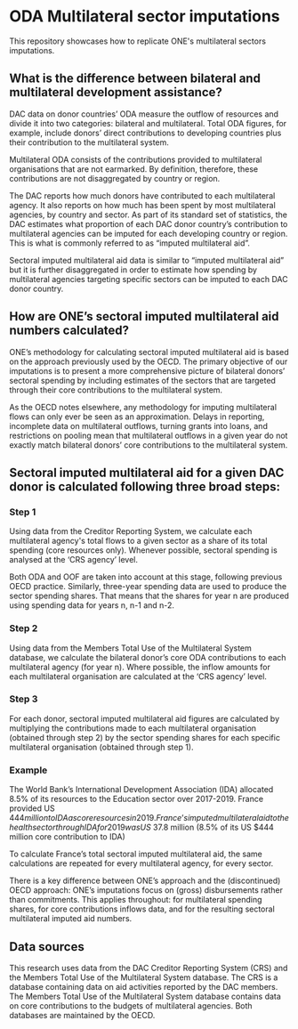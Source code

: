 # ODA Multilateral sector imputations
This repository showcases how to replicate ONE's multilateral sectors imputations.

## What is the difference between bilateral and multilateral development assistance?

DAC data on donor countries’ ODA measure the outflow of resources and divide it into two categories: bilateral and multilateral. Total ODA figures, for example, include donors’ direct contributions to developing countries plus their contribution to the multilateral system.

Multilateral ODA consists of the contributions provided to multilateral organisations that are not earmarked. By definition, therefore, these contributions are not disaggregated by country or region.

The DAC reports how much donors have contributed to each multilateral agency. It also reports on how much has been spent by most multilateral agencies, by country and sector. As part of its standard set of statistics, the DAC estimates what proportion of each DAC donor country’s contribution to multilateral agencies can be imputed for each developing country or region. This is what is commonly referred to as “imputed multilateral aid”.

Sectoral imputed multilateral aid data is similar to “imputed multilateral aid” but it is further disaggregated in order to estimate how spending by multilateral agencies targeting specific sectors can be imputed to each DAC donor country.


## How are ONE’s sectoral imputed multilateral aid numbers calculated?

ONE’s methodology for calculating sectoral imputed multilateral aid is based on the approach previously used by the OECD. The primary objective of our imputations is to present a more comprehensive picture of bilateral donors’ sectoral spending by including estimates of the sectors that are targeted through their core contributions to the multilateral system.

As the OECD notes elsewhere, any methodology for imputing multilateral flows can only ever be seen as an approximation. Delays in reporting, incomplete data on multilateral outflows, turning grants into loans, and restrictions on pooling mean that multilateral outflows in a given year do not exactly match bilateral donors’ core contributions to the multilateral system.


## Sectoral imputed multilateral aid for a given DAC donor is calculated following three broad steps:

### Step 1
Using data from the Creditor Reporting System, we calculate each multilateral agency's total flows to a given sector as a share of its total spending (core resources only). Whenever possible, sectoral spending is analysed at the ‘CRS agency’ level.

Both ODA and OOF are taken into account at this stage, following previous OECD practice. Similarly, three-year spending data are used to produce the sector spending shares. That means that the shares for year n are produced using spending data for years n, n-1 and n-2.

### Step 2
Using data from the Members Total Use of the Multilateral System database, we calculate the bilateral donor’s core ODA contributions to each multilateral agency (for year n). Where possible, the inflow amounts for each multilateral organisation are calculated at the ‘CRS agency’ level.

### Step 3
For each donor, sectoral imputed multilateral aid figures are calculated by multiplying the contributions made to each multilateral organisation (obtained through step 2) by the sector spending shares for each specific multilateral organisation (obtained through step 1). 


### Example
The World Bank’s International Development Association (IDA) allocated 8.5% of its resources to the Education sector over 2017-2019.
France provided US $444 million to IDA as core resources in 2019.
France’s imputed multilateral aid to the health sector through IDA for 2019 was US$ 37.8 million (8.5% of its US $444 million core contribution to IDA)

To calculate France’s total sectoral imputed multilateral aid, the same calculations are repeated for every multilateral agency, for every sector.


There is a key difference between ONE’s approach and the (discontinued) OECD approach: ONE’s imputations focus on (gross) disbursements rather than commitments. This applies throughout: for multilateral spending shares, for core contributions inflows data, and for the resulting sectoral multilateral imputed aid numbers.


## Data sources
This research uses data from the DAC Creditor Reporting System (CRS) and the Members Total Use of the Multilateral System database. The CRS is a database containing data on aid activities reported by the DAC members. The Members Total Use of the Multilateral System database contains data on core contributions
to the budgets of multilateral agencies. Both databases are maintained by the OECD.
